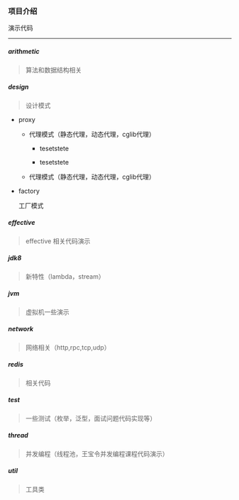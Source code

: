 ### **项目介绍**

  演示代码
  
  ---

##### **arithmetic**


  > 算法和数据结构相关

     
##### **design**

  > 设计模式
  
  - proxy

    - 代理模式（静态代理，动态代理，cglib代理）
    
      - tesetstete
      
      - tesetstete
    
    - 代理模式（静态代理，动态代理，cglib代理）
   
  -  factory
  
     工厂模式

##### **effective** 

 > effective 相关代码演示
  
##### **jdk8**
  
 >  新特性（lambda，stream）
  
##### **jvm**
  
  > 虚拟机一些演示
  
##### **network**

  > 网络相关（http,rpc,tcp,udp）
      
##### **redis** 
  
  > 相关代码
  
##### **test** 
  
  > 一些测试（枚举，泛型，面试问题代码实现等）
  
##### **thread**
  
  > 并发编程（线程池，王宝令并发编程课程代码演示）
  
##### **util**
   
  > 工具类
  

